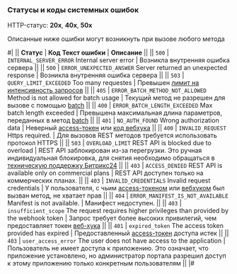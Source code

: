 
### Статусы и коды системных ошибок

HTTP-статус: **20х**, **40x**, **50x**

Описанные ниже ошибки могут возникнуть при вызове любого метода

#|
|| **Статус** | **Код**
**Текст ошибки** | **Описание** ||
|| `500` | `INTERNAL_SERVER_ERROR`
Internal server error | Возникла внутренняя ошибка сервера ||
|| `500` | `ERROR_UNEXPECTED_ANSWER`
Server returned an unexpected response | Возникла внутренняя ошибка сервера ||
|| `503` | `QUERY_LIMIT_EXCEEDED`
Too many requestes | Превышен [лимит на интенсивность запросов](/limits.html) ||
|| `405` | `ERROR_BATCH_METHOD_NOT_ALLOWED`
Method is not allowed for batch usage | Текущий метод не разрешен для вызове с помощью [batch](/api-reference/how-to-call-rest-api/batch.html) ||
|| `400` | `ERROR_BATCH_LENGTH_EXCEEDED`
Max batch length exceeded | Превышена максимальная длина параметров, переданных в метод [batch](/api-reference/how-to-call-rest-api/batch.html) ||
|| `401` | `NO_AUTH_FOUND`
Wrong authorization data | Неверный [access-токен](/api-reference/oauth/index.html) или [код вебхука](/local-integrations/local-webhooks.html) ||
|| `400` | `INVALID_REQUEST`
Https required. | Для вызовов REST методов требуется использовать протокол HTTPS ||
|| `503` | `OVERLOAD_LIMIT`
REST API is blocked due to overload | REST API заблокирован из-за перегрузки. Это ручная индивидуальная блокировка, для снятия необходимо обращаться в [техническую поддержку Битрикс24](../bitrix-support.md) ||
|| `403` | `ACCESS_DENIED`
REST API is available only on commercial plans | REST API доступен только на коммерческих планах. ||
|| `403` | `INVALID_CREDENTIALS`
Invalid request credentials | У пользователя, с чьим [access-токеном](/api-reference/oauth/index.html) или [вебхуком](/local-integrations/local-webhooks.html) был вызван метод, не хватает прав ||
|| `404` | `ERROR_MANIFEST_IS_NOT_AVAILABLE`
Manifest is not available. | Манифест недоступен. ||
|| `403` | `insufficient_scope`
The request requires higher privileges than provided by the webhook token | Запрос требует более высоких привилегий, чем предоставляет токен [веб-хука](/local-integrations/local-webhooks.html) ||
|| `401` | `expired_token`
The access token provided has expired | Предоставленный [access-токен](/api-reference/oauth/index.html) доступа истек ||
|| `403` | `user_access_error`
The user does not have access to the application | Пользователь не имеет доступа к приложению. Это означает, что приложение установлено, но администратор портала разрешил доступ к этому приложению только конкретным пользователям ||
|#
